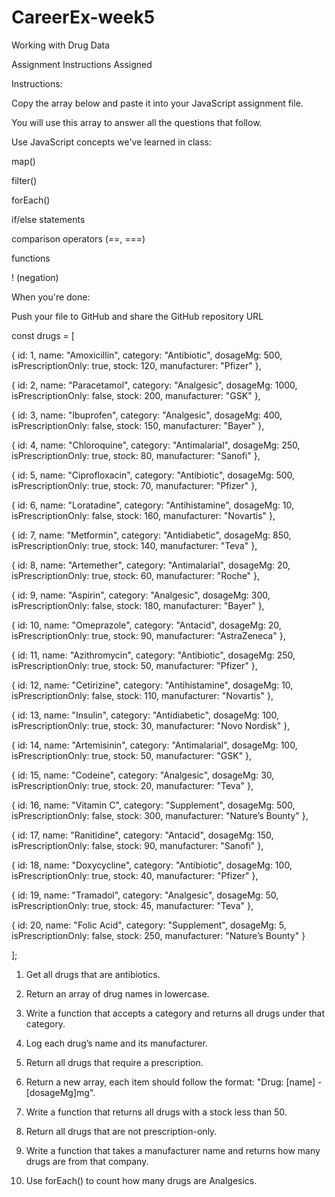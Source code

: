 # CareerEx-week5
Working with Drug Data


Assignment Instructions
Assigned

Instructions:


Copy the array below and paste it into your JavaScript assignment file.

You will use this array to answer all the questions that follow.



Use JavaScript concepts we've learned in class:

map()

filter()

forEach()

if/else statements

comparison operators (==, ===)

functions

! (negation)





When you're done:

Push your file to GitHub and share the GitHub repository URL











const drugs = [

 { id: 1, name: "Amoxicillin", category: "Antibiotic", dosageMg: 500, isPrescriptionOnly: true, stock: 120, manufacturer: "Pfizer" },

 { id: 2, name: "Paracetamol", category: "Analgesic", dosageMg: 1000, isPrescriptionOnly: false, stock: 200, manufacturer: "GSK" },

 { id: 3, name: "Ibuprofen", category: "Analgesic", dosageMg: 400, isPrescriptionOnly: false, stock: 150, manufacturer: "Bayer" },

 { id: 4, name: "Chloroquine", category: "Antimalarial", dosageMg: 250, isPrescriptionOnly: true, stock: 80, manufacturer: "Sanofi" },

 { id: 5, name: "Ciprofloxacin", category: "Antibiotic", dosageMg: 500, isPrescriptionOnly: true, stock: 70, manufacturer: "Pfizer" },

 { id: 6, name: "Loratadine", category: "Antihistamine", dosageMg: 10, isPrescriptionOnly: false, stock: 160, manufacturer: "Novartis" },

 { id: 7, name: "Metformin", category: "Antidiabetic", dosageMg: 850, isPrescriptionOnly: true, stock: 140, manufacturer: "Teva" },

 { id: 8, name: "Artemether", category: "Antimalarial", dosageMg: 20, isPrescriptionOnly: true, stock: 60, manufacturer: "Roche" },

 { id: 9, name: "Aspirin", category: "Analgesic", dosageMg: 300, isPrescriptionOnly: false, stock: 180, manufacturer: "Bayer" },

 { id: 10, name: "Omeprazole", category: "Antacid", dosageMg: 20, isPrescriptionOnly: true, stock: 90, manufacturer: "AstraZeneca" },

 { id: 11, name: "Azithromycin", category: "Antibiotic", dosageMg: 250, isPrescriptionOnly: true, stock: 50, manufacturer: "Pfizer" },

 { id: 12, name: "Cetirizine", category: "Antihistamine", dosageMg: 10, isPrescriptionOnly: false, stock: 110, manufacturer: "Novartis" },

 { id: 13, name: "Insulin", category: "Antidiabetic", dosageMg: 100, isPrescriptionOnly: true, stock: 30, manufacturer: "Novo Nordisk" },

 { id: 14, name: "Artemisinin", category: "Antimalarial", dosageMg: 100, isPrescriptionOnly: true, stock: 50, manufacturer: "GSK" },

 { id: 15, name: "Codeine", category: "Analgesic", dosageMg: 30, isPrescriptionOnly: true, stock: 20, manufacturer: "Teva" },

 { id: 16, name: "Vitamin C", category: "Supplement", dosageMg: 500, isPrescriptionOnly: false, stock: 300, manufacturer: "Nature’s Bounty" },

 { id: 17, name: "Ranitidine", category: "Antacid", dosageMg: 150, isPrescriptionOnly: false, stock: 90, manufacturer: "Sanofi" },

 { id: 18, name: "Doxycycline", category: "Antibiotic", dosageMg: 100, isPrescriptionOnly: true, stock: 40, manufacturer: "Pfizer" },

 { id: 19, name: "Tramadol", category: "Analgesic", dosageMg: 50, isPrescriptionOnly: true, stock: 45, manufacturer: "Teva" },

 { id: 20, name: "Folic Acid", category: "Supplement", dosageMg: 5, isPrescriptionOnly: false, stock: 250, manufacturer: "Nature’s Bounty" }

];









1. Get all drugs that are antibiotics.



2. Return an array of drug names in lowercase.



3. Write a function that accepts a category and returns all drugs under that category.



4. Log each drug’s name and its manufacturer.



5. Return all drugs that require a prescription.



6. Return a new array, each item should follow the format: "Drug: [name] - [dosageMg]mg".



7. Write a function that returns all drugs with a stock less than 50.



8. Return all drugs that are not prescription-only.



9. Write a function that takes a manufacturer name and returns how many drugs are from that company.



10. Use forEach() to count how many drugs are Analgesics.